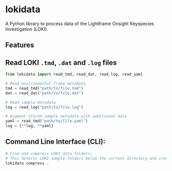 # lokidata

A Python library to process data of the Lightframe Onsight Keyspecies Investigation (LOKI).

## Features
## Read LOKI `.tmd`, `.dat` and `.log` files

```python
from lokidata import read_tmd, read_dat, read_log, read_yaml

# Read environmental frame metadata
tmd = read_tmd("path/to/file.tmd")
dat = read_dat("path/to/file.dat")

# Read sample metadata
log = read_log("path/to/file.log")

# Augment stored sample metadata with additional data
yaml = read_tmd("path/to/file.yaml")
log = {**log, **yaml}
```

## Command Line Interface (CLI):

```sh
# Find and compress LOKI data folders:
# This detects LOKI sample folders below the current directory and creates zip archives
lokidata compress .
```